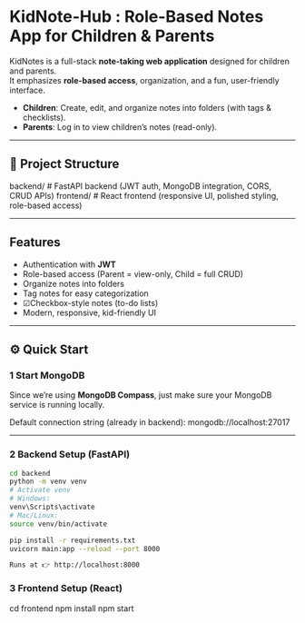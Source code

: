 KidNote-Hub : Role-Based Notes App for Children & Parents
=====================================================

KidNotes is a full-stack **note-taking web application** designed for children and parents.  
It emphasizes **role-based access**, organization, and a fun, user-friendly interface.  

- **Children**: Create, edit, and organize notes into folders (with tags & checklists).  
- **Parents**: Log in to view children’s notes (read-only).  

---

## 📂 Project Structure
backend/ # FastAPI backend (JWT auth, MongoDB integration, CORS, CRUD APIs)
frontend/ # React frontend (responsive UI, polished styling, role-based access)


---

##  Features
- Authentication with **JWT**  
- Role-based access (Parent = view-only, Child = full CRUD)  
- Organize notes into folders  
- Tag notes for easy categorization  
- ☑Checkbox-style notes (to-do lists)  
- Modern, responsive, kid-friendly UI  

---

## ⚙️ Quick Start

### 1️ Start MongoDB
Since we’re using **MongoDB Compass**, just make sure your MongoDB service is running locally.  

Default connection string (already in backend):
mongodb://localhost:27017


---

### 2️ Backend Setup (FastAPI)
```bash
cd backend
python -m venv venv
# Activate venv
# Windows:
venv\Scripts\activate
# Mac/Linux:
source venv/bin/activate

pip install -r requirements.txt
uvicorn main:app --reload --port 8000

Runs at 👉 http://localhost:8000
```

### 3 Frontend Setup (React)
cd frontend
npm install
npm start



